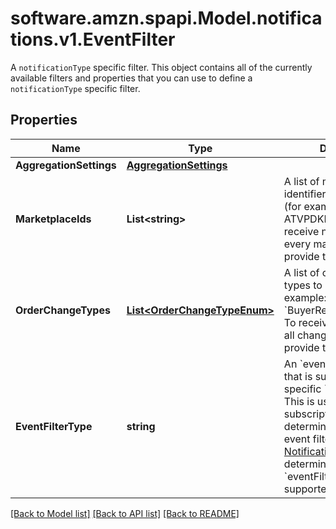 # software.amzn.spapi.Model.notifications.v1.EventFilter
A `notificationType` specific filter. This object contains all of the currently available filters and properties that you can use to define a `notificationType` specific filter.

## Properties

Name | Type | Description | Notes
------------ | ------------- | ------------- | -------------
**AggregationSettings** | [**AggregationSettings**](AggregationSettings.md) |  | [optional] 
**MarketplaceIds** | **List&lt;string&gt;** | A list of marketplace identifiers to subscribe to (for example: ATVPDKIKX0DER). To receive notifications in every marketplace, do not provide this list. | [optional] 
**OrderChangeTypes** | [**List&lt;OrderChangeTypeEnum&gt;**](OrderChangeTypeEnum.md) | A list of order change types to subscribe to (for example: &#x60;BuyerRequestedChange&#x60;). To receive notifications of all change types, do not provide this list. | [optional] 
**EventFilterType** | **string** | An &#x60;eventFilterType&#x60; value that is supported by the specific &#x60;notificationType&#x60;. This is used by the subscription service to determine the type of event filter. Refer to [Notification Type Values](https://developer-docs.amazon.com/sp-api/docs/notification-type-values) to determine if an &#x60;eventFilterType&#x60; is supported. | 

[[Back to Model list]](../README.md#documentation-for-models) [[Back to API list]](../README.md#documentation-for-api-endpoints) [[Back to README]](../README.md)

